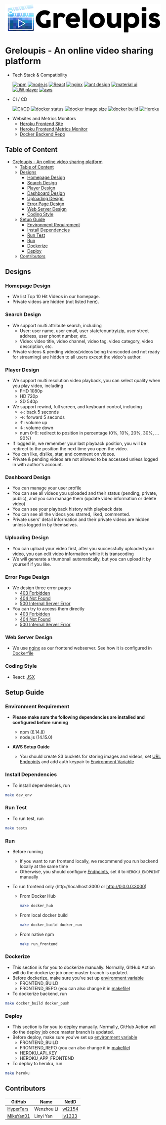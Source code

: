 [![logo](../documents/greloupis-horizontal.png)](https://greloupis-frontend.herokuapp.com/)

# Greloupis - An online video sharing platform

- Tech Stack & Compatibility

    [![npm](https://img.shields.io/badge/npm-6.14.8-blue)](https://blog.npmjs.org/post/626732790304686080/release-6148)
    [![node.js](https://img.shields.io/badge/Node.js-14.15.0-blue)](https://nodejs.org/dist/latest-v14.x/docs/api/)
    [![React](https://img.shields.io/badge/React-17.0.1-blue)](https://reactjs.org/versions)
    [![nginx](https://img.shields.io/badge/Nginx-14.15-blue)](https://www.nginx.com/)
    [![ant design](https://img.shields.io/badge/Ant_Design-4.8.5-blue)](https://ant.design/)
    [![material ui](https://img.shields.io/badge/Material_UI-4.11.0-blue)](https://material-ui.com/)
    [![JW player](https://img.shields.io/badge/React_JW_Player-1.9.1-blue)](https://www.npmjs.com/package/react-jw-player)
    [![aws](https://img.shields.io/badge/AWS_SDK-2.797.0-blue)](https://www.npmjs.com/package/aws-sdk)

- CI / CD

    [![CI/CD](https://github.com/HyperTars/Online-Video-Platform/workflows/CI/CD/badge.svg)](https://github.com/HyperTars/Online-Video-Platform/actions?query=workflow%3ACI%2FCD)
    [![docker status](https://img.shields.io/docker/cloud/build/hypertars/greloupis-frontend)](https://hub.docker.com/r/hypertars/greloupis-frontend)
    [![docker image size](https://img.shields.io/docker/image-size/hypertars/greloupis-frontend)](https://hub.docker.com/r/hypertars/greloupis-frontend/tags)
    [![docker build](https://img.shields.io/docker/cloud/automated/hypertars/greloupis-frontend)](https://hub.docker.com/r/hypertars/greloupis-frontend/builds)
    [![Heroku](https://pyheroku-badge.herokuapp.com/?app=greloupis-frontend&style=flat)](https://greloupis-frontend.herokuapp.com/)

<!-- [Video.js](https://img.shields.io/badge/Video.js-7.8.4-blue) -->
<!-- [![tested with jest](https://img.shields.io/badge/tested_with-jest-99424f.svg)](https://github.com/facebook/jest) -->
<!-- [![code style: prettier](https://img.shields.io/badge/code_style-prettier-ff69b4.svg)](https://github.com/prettier/prettier) -->

- Websites and Metrics Monitors
    - [Heroku Frontend Site](https://greloupis-frontend.herokuapp.com/)
    - [Heroku Frontend Metrics Monitor](https://metrics.librato.com/s/public/wxet4vyas)
    - [Docker Backend Repo](https://hub.docker.com/r/hypertars/greloupis-frontend/tags)

## Table of Content
- [Greloupis - An online video sharing platform](#greloupis---an-online-video-sharing-platform)
  - [Table of Content](#table-of-content)
  - [Designs](#designs)
    - [Homepage Design](#homepage-design)
    - [Search Design](#search-design)
    - [Player Design](#player-design)
    - [Dashboard Design](#dashboard-design)
    - [Uploading Design](#uploading-design)
    - [Error Page Design](#error-page-design)
    - [Web Server Design](#web-server-design)
    - [Coding Style](#coding-style)
  - [Setup Guide](#setup-guide)
    - [Environment Requirement](#environment-requirement)
    - [Install Dependencies](#install-dependencies)
    - [Run Test](#run-test)
    - [Run](#run)
    - [Dockerize](#dockerize)
    - [Deploy](#deploy)
  - [Contributors](#contributors)

## Designs
### Homepage Design
- We list Top 10 Hit Videos in our homepage.
- Private videos are hidden (not listed here).

### Search Design
- We support multi attribute search, including
    - User: user name, user email, user state/country/zip, user street address, user phont number, etc.
    - Video: video title, video channel, video tag, video category, video description, etc.
- Private videos & pending videos(videos being transcoded and not ready for streaming) are hidden to all users except the video's author.

### Player Design
- We support multi resolution video playback, you can select quality when you play video, including
    - FHD 1080p
    - HD 720p
    - SD 540p
- We support rewind, full screen, and keyboard control, including
    - ←: back 5 seconds
    - →: forward 5 seconds
    - ↑: volume up
    - ↓: volume down
    - num 0-9: redirect to position in percentage (0%, 10%, 20%, 30%, ... 90%)
- If logged in, we remember your last playback position, you will be redirect to the position the next time you open the video.
- You can like, dislike, star, and comment on videos.
- Private & pending videos are not allowed to be accessed unless logged in with author's account.

### Dashboard Design
- You can manage your user profile
- You can see all videos you uploaded and their status (pending, private, public), and you can manage them (update video information or delete video)
- You can see your playback history with playback date
- You can see all the videos you starred, liked, commented.
- Private users' detail information and their private videos are hidden unless logged in by themselves.

### Uploading Design
- You can upload your video first, after you successfully uploaded your video, you can edit video information while it is transcoding
- We will generate a thumbnail automatically, but you can upload it by yourself if you like.

### Error Page Design
- We design three error pages
    - [403 Forbidden](public/403.html)
    - [404 Not Found](public/404.html)
    - [500 Internal Server Error](public/500.html)
- You can try to access them directly
    - [403 Forbidden](https://greloupis-frontend.herokuapp.com/403)
    - [404 Not Found](https://greloupis-frontend.herokuapp.com/404)
    - [500 Internal Server Error](https://greloupis-frontend.herokuapp.com/500)

### Web Server Design
- We use [nginx](configs/nginx.template) as our frontend webserver. See how it is configured in [Dockerfile](Dockerfile)

### Coding Style
- React: [JSX](https://reactjs.org/docs/introducing-jsx.html)


## Setup Guide

### Environment Requirement
- **Please make sure the following dependencies are installed and configured before running**
    - npm (6.14.8)
    - node.js (14.15.0)

- **AWS Setup Guide**
    - You should create S3 buckets for storing images and videos, set [URL Endpoints](src/components/Endpoint.js) and add auth keypair to [Environment Variable](../documents/EnvironmentSettings.md)

### Install Dependencies
- To install dependencies, run
```bash
make dev_env
```

### Run Test
- To run test, run
```bash
make tests
```

### Run
- Before running
    - If you want to run frontend locally, we recommend you run backend locally at the same time
    - Otherwise, you should configure [Endpoints](src/components/Endpoint.js), set it to `HEROKU_ENDPOINT` manually

- To run frontend only (http://localhost:3000 or http://0.0.0.0:3000)
    - From Docker Hub
        ```bash
        make docker_hub
        ```
    - From local docker build
        ```bash
        make docker_build docker_run
        ```
    - From native npm
        ```bash
        make run_frontend
        ```

### Dockerize
- This section is for you to dockerize manually. Normally, GitHub Action will do the dockerize job once master branch is updated.
- Before dockerize, make sure you've set up [environment variable](../documents/EnvironmentSettings.md)
    - FRONTEND_BUILD
    - FRONTEND_REPO (you can also change it in [makefile](makefile))
- To dockerize backend, run
```bash
make docker_build docker_push
```

### Deploy
- This section is for you to deploy manually. Normally, GitHub Action will do the deploy job once master branch is updated.
- Before deploy, make sure you've set up [environment variable](../documents/EnvironmentSettings.md)
    - FRONTEND_BUILD
    - FRONTEND_REPO (you can also change it in [makefile](makefile))
    - HEROKU_API_KEY
    - HEROKU_APP_FRONTEND
- To deploy to heroku, run
```bash
make heroku
```


## Contributors
  
  GitHub | Name | NetID
  --- | --- | ---
  [HyperTars](https://github.com/HyperTars) | Wenzhou Li | [wl2154](mailto:wl2154@nyu.edu)
  [MikeYan01](https://github.com/MikeYan01) | Linyi Yan | [ly1333](mailto:ly1333@nyu.edu)
